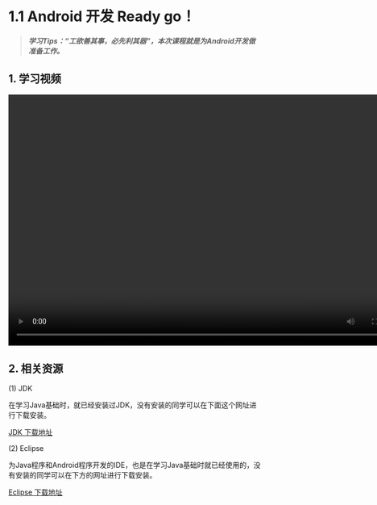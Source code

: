 # 1.1 Android 开发 Ready go！

>##### 学习Tips：“工欲善其事，必先利其器”，本次课程就是为Android开发做准备工作。

## 1. 学习视频

<video src="http://pan.ananas.chaoxing.com/floder/preview?d=%252FDownloads%252F1%25E8%25B5%25B0%25E8%25BF%259B%25E7%25BC%25A4%25E7%25BA%25B7%25E7%259A%2584Android%25E4%25B8%2596%25E7%2595%258C-Android%2520%25E5%25BC%2580%25E5%258F%2591Ready%2520go.mp4" width="800" height="498" controls="controls">
</video>

## 2. 相关资源

(1) JDK

在学习Java基础时，就已经安装过JDK，没有安装的同学可以在下面这个网址进行下载安装。

[JDK 下载地址](http://www.oracle.com/technetwork/java/javase/downloads/index-jsp-138363.html)

(2) Eclipse

为Java程序和Android程序开发的IDE，也是在学习Java基础时就已经使用的，没有安装的同学可以在下方的网址进行下载安装。

[Eclipse 下载地址](为Java程序和Android程序开发的IDE，也是在学习Java基础时就已经使用的，没有安装的同学可以在下方的网址进行下载安装。)

